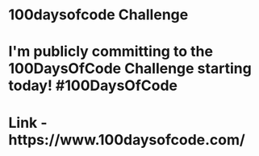 # 100daysofcode Challenge
<h1>I'm publicly committing to the 100DaysOfCode Challenge starting today! #100DaysOfCode</h1>
<h1>Link - https://www.100daysofcode.com/</h1>
